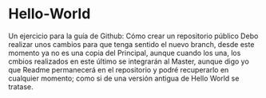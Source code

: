 # Hello-World
Un ejercicio para la guía de Github: Cómo crear un repositorio público
Debo realizar unos cambios para que tenga sentido el nuevo branch, desde este momento ya no es una copia del Principal, aunque cuando los una, los cmbios realizados en este último se integrarán al Master, aunque digo yo que Readme permanecerá en el repositorio y podré recuperarlo en cualquier momento; como si de una versión antigua de Hello World se tratase.
